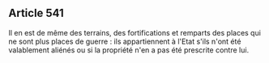 Article 541
----
Il en est de même des terrains, des fortifications et remparts des places qui ne
sont plus places de guerre : ils appartiennent à l'Etat s'ils n'ont été
valablement aliénés ou si la propriété n'en a pas été prescrite contre lui.
